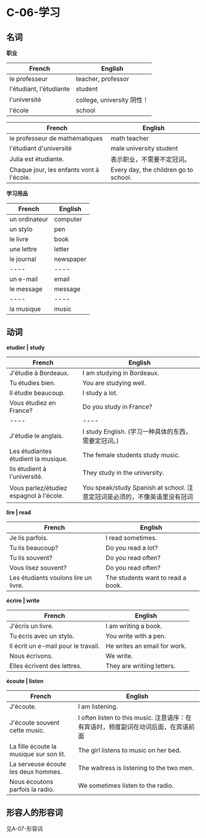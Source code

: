 # C-06-学习

## 名词

**职业**

French | English
---- | ----
le professeur | teacher, professor
l'étudiant, l'étudiante | student
l'université | college, university 阴性！
l'école | school

French | English
---- | ----
le professeur de mathématiques | math teacher
l'étudiant d'université | male university student
Julia est étudiante. | 表示职业，不需要不定冠词。
Chaque jour, les enfants vont à l'école. | Every day, the children go to school.

**学习用品**

French | English
---- | ----
un ordinateur | computer
un stylo | pen
le livre | book
une lettre | letter
le journal | newspaper
---- | ----
un e-mail | email
le message | message
---- | ----
la musique | music

## 动词

**etudier | study**

French | English
---- | ----
J'étudie à Bordeaux. | I am studying in Bordeaux.
Tu étudies bien. | You are studying well.
Il étudie beaucoup. | I study a lot.
Vous étudiez en France? | Do you study in France?
---- | ----
J'étudie le anglais. | I study English. (学习一种具体的东西，需要定冠词。)
Les étudiantes étudient la musique. | The female students study music.
Ils étudient à l'université. | They study in the university.
Vous parlez/étudiez espagnol à l'école. | You speak/study Spanish at school. 注意定冠词是必须的，不像英语里没有冠词

**lire | read**

French | English
---- | ----
Je lis parfois. | I read sometimes.
Tu lis beaucoup? | Do you read a lot?
Tu lis souvent? | Do you read often?
Vous lisez souvent? | Do you read often?
Les étudiants voulons lire un livre. | The students want to read a book.

**écrire | write**

French | English
---- | ----
J'écris un livre. | I am writing a book.
Tu écris avec un stylo. | You write with a pen.
Il écrit un e-mail pour le travail. | He writes an email for work.
Nous écrivons. | We write.
Elles écrivent des lettres. | They are writiing letters.

**écoute | listen**

French | English
---- | ----
J'écoute. | I am listening.
J'écoute souvent cette music. | I often listen to this music. 注意语序：在有宾语时，频度副词在动词后面，在宾语前面
La fille écoute la musique sur son lit. | The girl listens to music on her bed.
La serveuse écoute les deux hommes. | The waitress is listening to the two men.
Nous écoutons parfois la radio. | We sometimes listen to the radio.

## 形容人的形容词

见A-07-形容词